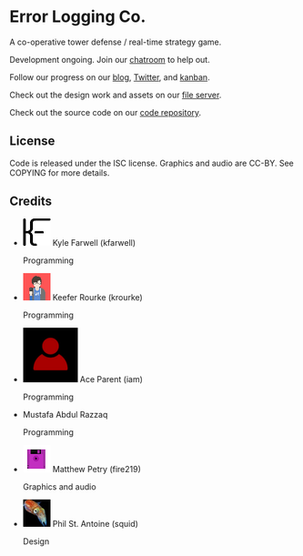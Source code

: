 Error Logging Co.
=================
A co-operative tower defense / real-time strategy game.

Development ongoing. Join our [chatroom](https://gelato.krourke.org/) to help out.

Follow our progress on our [blog](/blog/),
[Twitter](https://twitter.com/gelato_labs), and
[kanban](https://kanban.gelatolabs.xyz/?controller=BoardViewController&action=readonly&token=b458403686afde2342dc923487b4347ffea4e033fbe2654d7b72f2621db6).

Check out the design work and assets on our
[file server](https://files.gelatolabs.xyz/index.php/s/DWRrugzflMdWmdZ).

Check out the source code on our
[code repository](https://git.gelatolabs.xyz/gelato/errorloggingco).

License
-------
Code is released under the ISC license. Graphics and audio are CC-BY. See
COPYING for more details.
                
Credits
-------
<ul class="collection">
  <li class="collection-item avatar">
    <img src="/img/kfarwell.png" class="avatar-img">
    <span class="title">Kyle Farwell (kfarwell)</span>
    <p>Programming</p>
    <a href="https://kfarwell.org/" class="secondary-content"><i class="mdi mdi-web"></i></a>
  </li>
  <li class="collection-item avatar">
    <img src="/img/krourke.png" class="avatar-img">
    <span class="title">Keefer Rourke (krourke)</span>
    <p>Programming</p>
    <a href="https://krourke.org/" class="secondary-content"><i class="mdi mdi-web"></i></a>
  </li>
  <li class="collection-item avatar">
    <img src="/img/iam.png" class="avatar-img">
    <span class="title">Ace Parent (iam)</span>
    <p>Programming</p>
    <a href="http://git.starcatcher.us/iam/" class="secondary-content"><i class="mdi mdi-web"></i></a>
  </li>
  <li class="collection-item avatar">
    <span class="title">Mustafa Abdul Razzaq</span>
    <p>Programming</p>
    <a href="https://mustafa.kotori.me/" class="secondary-content"><i class="mdi mdi-web"></i></a>
  </li>
  <li class="collection-item avatar">
    <img src="/img/fire219.png" class="avatar-img">
    <span class="title">Matthew Petry (fire219)</span>
    <p>Graphics and audio</p>
    <a href="https://fire219.kotori.me/" class="secondary-content"><i class="mdi mdi-web"></i></a>
  </li>
  <li class="collection-item avatar">
    <img src="/img/squid.jpg" class="avatar-img">
    <span class="title">Phil St. Antoine (squid)</span>
    <p>Design</p>
    <a href="https://phil.guhnoo.org/" class="secondary-content"><i class="mdi mdi-web"></i></a>
  </li>
</ul>

